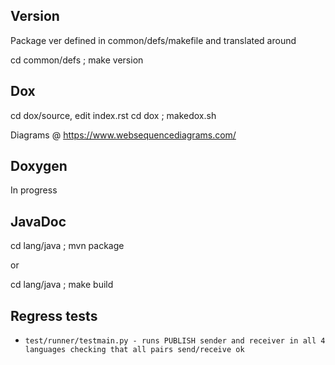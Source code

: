## Version

Package ver defined in common/defs/makefile and translated around

cd common/defs ; make version

## Dox

cd dox/source, edit index.rst 
cd dox ; makedox.sh 

Diagrams @ https://www.websequencediagrams.com/

## Doxygen

In progress

## JavaDoc

cd lang/java ; mvn package

or

cd lang/java ; make build


## Regress tests

*     test/runner/testmain.py - runs PUBLISH sender and receiver in all 4 languages checking that all pairs send/receive ok
